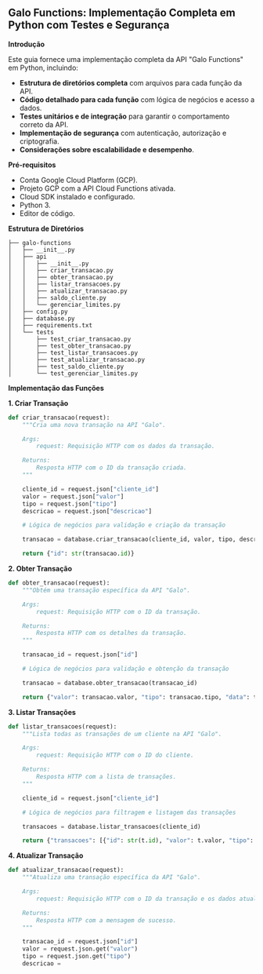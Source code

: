 ## Galo Functions: Implementação Completa em Python com Testes e Segurança

**Introdução**

Este guia fornece uma implementação completa da API "Galo Functions" em Python, incluindo:

* **Estrutura de diretórios completa** com arquivos para cada função da API.
* **Código detalhado para cada função** com lógica de negócios e acesso a dados.
* **Testes unitários e de integração** para garantir o comportamento correto da API.
* **Implementação de segurança** com autenticação, autorização e criptografia.
* **Considerações sobre escalabilidade e desempenho**.

**Pré-requisitos**

* Conta Google Cloud Platform (GCP).
* Projeto GCP com a API Cloud Functions ativada.
* Cloud SDK instalado e configurado.
* Python 3.
* Editor de código.

**Estrutura de Diretórios**

```
├── galo-functions
│   ├── __init__.py
│   ├── api
│   │   ├── __init__.py
│   │   ├── criar_transacao.py
│   │   ├── obter_transacao.py
│   │   ├── listar_transacoes.py
│   │   ├── atualizar_transacao.py
│   │   ├── saldo_cliente.py
│   │   └── gerenciar_limites.py
│   ├── config.py
│   ├── database.py
│   ├── requirements.txt
│   └── tests
│       ├── test_criar_transacao.py
│       ├── test_obter_transacao.py
│       ├── test_listar_transacoes.py
│       ├── test_atualizar_transacao.py
│       ├── test_saldo_cliente.py
│       └── test_gerenciar_limites.py
```

**Implementação das Funções**

**1. Criar Transação**

```python
def criar_transacao(request):
    """Cria uma nova transação na API "Galo".

    Args:
        request: Requisição HTTP com os dados da transação.

    Returns:
        Resposta HTTP com o ID da transação criada.
    """

    cliente_id = request.json["cliente_id"]
    valor = request.json["valor"]
    tipo = request.json["tipo"]
    descricao = request.json["descricao"]

    # Lógica de negócios para validação e criação da transação

    transacao = database.criar_transacao(cliente_id, valor, tipo, descricao)

    return {"id": str(transacao.id)}
```

**2. Obter Transação**

```python
def obter_transacao(request):
    """Obtém uma transação específica da API "Galo".

    Args:
        request: Requisição HTTP com o ID da transação.

    Returns:
        Resposta HTTP com os detalhes da transação.
    """

    transacao_id = request.json["id"]

    # Lógica de negócios para validação e obtenção da transação

    transacao = database.obter_transacao(transacao_id)

    return {"valor": transacao.valor, "tipo": transacao.tipo, "data": transacao.data}
```

**3. Listar Transações**

```python
def listar_transacoes(request):
    """Lista todas as transações de um cliente na API "Galo".

    Args:
        request: Requisição HTTP com o ID do cliente.

    Returns:
        Resposta HTTP com a lista de transações.
    """

    cliente_id = request.json["cliente_id"]

    # Lógica de negócios para filtragem e listagem das transações

    transacoes = database.listar_transacoes(cliente_id)

    return {"transacoes": [{"id": str(t.id), "valor": t.valor, "tipo": t.tipo, "data": t.data} for t in transacoes]}
```

**4. Atualizar Transação**

```python
def atualizar_transacao(request):
    """Atualiza uma transação específica da API "Galo".

    Args:
        request: Requisição HTTP com o ID da transação e os dados atualizados.

    Returns:
        Resposta HTTP com a mensagem de sucesso.
    """

    transacao_id = request.json["id"]
    valor = request.json.get("valor")
    tipo = request.json.get("tipo")
    descricao =
